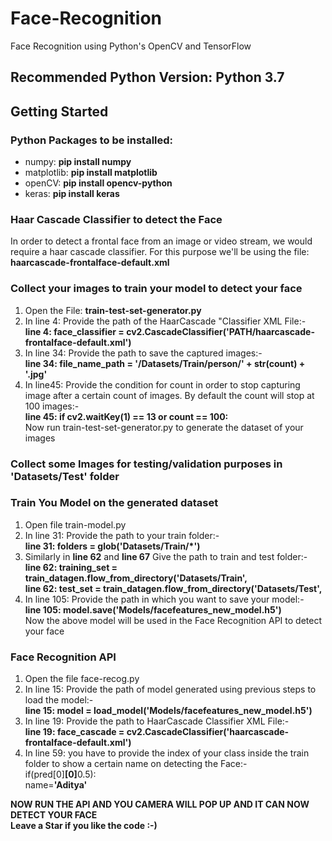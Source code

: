 # Face-Recognition
Face Recognition using Python's OpenCV and TensorFlow

## Recommended Python Version: Python 3.7

## Getting Started

### Python Packages to be installed:
* numpy: <strong>pip install numpy</strong>
* matplotlib: <strong>pip install matplotlib</strong>
* openCV: <strong>pip install opencv-python</strong>
* keras: <strong>pip install keras</strong>

### Haar Cascade Classifier to detect the Face
In order to detect a frontal face from an image or video stream, we would require a haar cascade classifier. 
For this purpose we'll be using the file: <strong>haarcascade-frontalface-default.xml</strong>

### Collect your images to train your model to detect your face
1. Open the File: <b>train-test-set-generator.py</b>
2. In line 4: Provide the path of the HaarCascade "Classifier XML File:-<br>
<b>line 4: face_classifier = cv2.CascadeClassifier('PATH/haarcascade-frontalface-default.xml')</b>
3. In line 34: Provide the path to save the captured images:-<br>
<b>line 34: file_name_path = '/Datasets/Train/person/' + str(count) + '.jpg'</b>
4. In line45: Provide the condition for count in order to stop capturing image after a certain count of images.
By default the count will stop at 100 images:-<br>
<b>line 45: if cv2.waitKey(1) == 13 or count == 100:</b><br>
Now run train-test-set-generator.py to generate the dataset of your images

### Collect some Images for testing/validation purposes in 'Datasets/Test' folder

### Train You Model on the generated dataset
1. Open file train-model.py
2. In line 31: Provide the path to your train folder:-<br>
<b>line 31: folders = glob('Datasets/Train/*')</b>
3. Similarly in <b>line 62</b> and <b>line 67</b> Give the path to train and test folder:-<br>
<b>line 62: training_set = train_datagen.flow_from_directory('Datasets/Train',</b><br>
<b>line 62: test_set = train_datagen.flow_from_directory('Datasets/Test',</b>
4. In line 105: Provide the path in which you want to save your model:-<br>
<b>line 105: model.save('Models/facefeatures_new_model.h5')</b><br>
Now the above model will be used in the Face Recognition API to detect your face

### Face Recognition API
1. Open the file face-recog.py
2. In line 15: Provide the path of model generated using previous steps to load the model:-<br>
<b>line 15: model = load_model('Models/facefeatures_new_model.h5')</b>
3. In line 19: Provide the path to HaarCascade Classifier XML File:-<br>
<b>line 19: face_cascade = cv2.CascadeClassifier('haarcascade-frontalface-default.xml')</b>
4. In line 59: you have to provide the index of your class inside the train folder to show a certain name on detecting the Face:-<br>
if(pred[0]<b>[0]</b>0.5):  
            name=<b>'Aditya'</b><br>

<b>NOW RUN THE API AND YOU CAMERA WILL POP UP AND IT CAN NOW DETECT YOUR FACE</b>
<br>
<b>Leave a Star if you like the code :-)</b>
